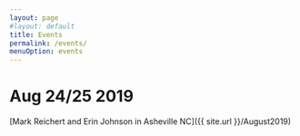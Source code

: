 ```yaml
---
layout: page
#layout: default
title: Events
permalink: /events/
menuOption: events
---
```


# Aug 24/25 2019
[Mark Reichert and Erin Johnson in Asheville NC]({{ site.url }}/August2019)

